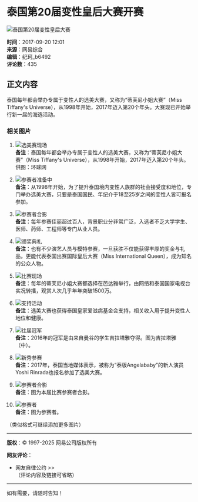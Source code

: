 # 泰国第20届变性皇后大赛开赛

![泰国第20届变性皇后大赛](http://img3.cache.netease.com/photo/0001/2017-05-28/CLH22P4F00AO0001.jpg)

**时间**：2017-09-20 12:01  
**来源**：网易综合  
**编辑**：纪珂_b6492  
**评论数**：435  

## 正文内容

泰国每年都会举办专属于变性人的选美大赛，又称为“蒂芙尼小姐大赛”（Miss Tiffany's Universe），从1998年开始，2017年迈入第20个年头。大赛现已开始举行新一届的海选活动。

### 相关图片

1. ![选美赛现场](http://img3.cache.netease.com/photo/0001/2017-05-28/CLH22P4F00AO0001.jpg)  
   **备注**：泰国每年都会举办专属于变性人的选美大赛，又称为“蒂芙尼小姐大赛”（Miss Tiffany's Universe），从1998年开始，2017年迈入第20个年头。供图：环球网

2. ![参赛者准备中](http://img4.cache.netease.com/photo/0001/2017-05-28/CLH22P4G00AO0001.jpg)  
   **备注**：从1998年开始，为了提升泰国境内变性人族群的社会接受度和地位，专门举办选美大赛，只要是泰国国民、年纪介于18至25岁之间的变性人皆可报名参加。

3. ![参赛者合影](http://img3.cache.netease.com/photo/0001/2017-05-28/CLH22P4H00AO0001.jpg)  
   **备注**：每年参赛佳丽超过百人，背景职业分非常广泛，入选者不乏大学学生、医师、药师、工程师等专门从业人员。

4. ![颁奖典礼](http://img4.cache.netease.com/photo/0001/2017-05-28/CLH22P4I00AO0001.jpg)  
   **备注**：也有不少演艺人员与模特参赛，一旦获胜不仅能获得丰厚的奖金与礼品，更能代表泰国出赛国际皇后大赛（Miss International Queen），成为知名的公众人物。

5. ![比赛现场](http://img3.cache.netease.com/photo/0001/2017-05-28/CLH22P4J00AO0001.jpg)  
   **备注**：每年的蒂芙尼小姐大赛都选择在芭达雅举行，由网络和泰国国家电视台实况转播，观赏人次几乎年年突破1500万。

6. ![支持活动](http://img3.cache.netease.com/photo/0001/2017-05-28/CLH22P4K00AO0001.jpg)  
   **备注**：选美大赛也获得泰国皇家爱滋病基金会支持，相关收入用于提升变性人地位和健康。

7. ![往届冠军](http://img4.cache.netease.com/photo/0001/2017-05-28/CLH22P4L00AO0001.jpg)  
   **备注**：2016年的冠军是由来自曼谷的学生吉拉塔雅夺得。图为吉拉塔雅（中）。

8. ![新秀参赛](http://img3.cache.netease.com/photo/0001/2017-05-28/CLH22P4M00AO0001.jpg)  
   **备注**：2017年，泰国当地媒体表示，被称为“泰版Angelababy”的新人演员Yoshi Rinrada也报名参加了选美大赛。

9. ![参赛者合影](http://img3.cache.netease.com/photo/0001/2017-05-28/CLH22P4N00AO0001.jpg)  
   **备注**：图为本届比赛参赛者合影。

10. ![参赛者](http://img3.cache.netease.com/photo/0001/2017-05-28/CLH22P4O00AO0001.jpg)  
    **备注**：图为参赛者。

（类似格式可继续添加更多图片）

---

**版权**：© 1997-2025 网易公司版权所有

**网友评论**：  
- 网友自律公约 >>  
（评论内容及链接可省略）

--- 

如有需要，请随时告知！
<!-- tcd_original_link https://news.163.com/photoview/00AO0001/2257774.html -->
